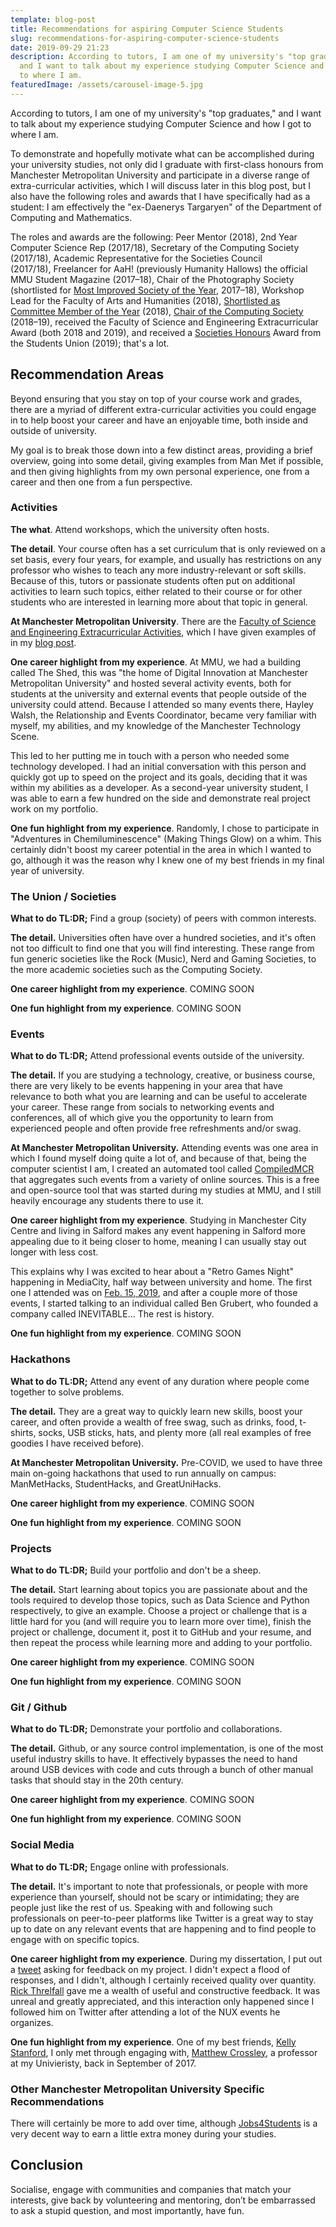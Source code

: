 ```yaml
---
template: blog-post
title: Recommendations for aspiring Computer Science Students
slug: recommendations-for-aspiring-computer-science-students
date: 2019-09-29 21:23
description: According to tutors, I am one of my university's "top graduates,"
  and I want to talk about my experience studying Computer Science and how I got
  to where I am.
featuredImage: /assets/carousel-image-5.jpg
---
```

According to tutors, I am one of my university's "top graduates," and I want to talk about my experience studying Computer Science and how I got to where I am.

To demonstrate and hopefully motivate what can be accomplished during your university studies, not only did I graduate with first-class honours from Manchester Metropolitan University and participate in a diverse range of extra-curricular activities, which I will discuss later in this blog post, but I also have the following roles and awards that I have specifically had as a student: I am effectively the "ex-Daenerys Targaryen" of the Department of Computing and Mathematics.

The roles and awards are the following: Peer Mentor (2018), 2nd Year Computer Science Rep (2017/18), Secretary of the Computing Society (2017/18), Academic Representative for the Societies Council (2017/18), Freelancer for AaH! (previously Humanity Hallows) the official MMU Student Magazine (2017–18), Chair of the Photography Society (shortlisted for [Most Improved Society of the Year](https://www.theunionmmu.org/articles/society-awards-2018-shortlists-announced), 2017–18), Workshop Lead for the Faculty of Arts and Humanities (2018), [Shortlisted as Committee Member of the Year](https://www.theunionmmu.org/articles/society-awards-2018-shortlists-announced) (2018), [Chair of the Computing Society](https://blog.seanomahoney.com/blog/running-the-mmu--computing-society) (2018–19), received the Faculty of Science and Engineering Extracurricular Award (both 2018 and 2019), and received a [Societies Honours](https://www.theunionmmu.org/opportunities/societies-awards/2019-winners) Award from the Students Union (2019); that's a lot.

## Recommendation Areas

Beyond ensuring that you stay on top of your course work and grades, there are a myriad of different extra-curricular activities you could engage in to help boost your career and have an enjoyable time, both inside and outside of university. 

My goal is to break those down into a few distinct areas, providing a brief overview, going into some detail, giving examples from Man Met if possible, and then giving highlights from my own personal experience, one from a career and then one from a fun perspective. 

### Activities

**The what**. Attend workshops, which the university often hosts.

**The detail**. Your course often has a set curriculum that is only reviewed on a set basis, every four years, for example, and usually has restrictions on any professor who wishes to teach any more industry-relevant or soft skills. Because of this, tutors or passionate students often put on additional activities to learn such topics, either related to their course or for other students who are interested in learning more about that topic in general.

**At Manchester Metropolitan University**. There are the [Faculty of Science and Engineering Extracurricular Activities](https://www.mmu.ac.uk/science-engineering/enrichment/extracurricular-award/), which I have given examples of in my [blog post](https://blog.seanomahoney.com/extra-curricular-awards-activities).

**One career highlight from my experience**. At MMU, we had a building called The Shed, this was "the home of Digital Innovation at Manchester Metropolitan University" and hosted several activity events, both for students at the university and external events that people outside of the university could attend. Because I attended so many events there, Hayley Walsh, the Relationship and Events Coordinator, became very familiar with myself, my abilities, and my knowledge of the Manchester Technology Scene.


This led to her putting me in touch with a person who needed some technology developed. I had an initial conversation with this person and quickly got up to speed on the project and its goals, deciding that it was within my abilities as a developer. As a second-year university student, I was able to earn a few hundred on the side and demonstrate real project work on my portfolio.

**One fun highlight from my experience**. Randomly, I chose to participate in "Adventures in Chemiluminescence" (Making Things Glow) on a whim. This certainly didn't boost my career potential in the area in which I wanted to go, although it was the reason why I knew one of my best friends in my final year of university.

### The Union / Societies

**What to do TL:DR;** Find a group (society) of peers with common interests.

**The detail.** Universities often have over a hundred societies, and it's often not too difficult to find one that you will find interesting. These range from fun generic societies like the Rock (Music), Nerd and Gaming Societies, to the more academic societies such as the Computing Society.

**One career highlight from my experience**. COMING SOON

**One fun highlight from my experience**. COMING SOON

### Events

**What to do TL:DR;** Attend professional events outside of the university.

**The detail.** If you are studying a technology, creative, or business course, there are very likely to be events happening in your area that have relevance to both what you are learning and can be useful to accelerate your career. These range from socials to networking events and conferences, all of which give you the opportunity to learn from experienced people and often provide free refreshments and/or swag.

**At Manchester Metropolitan University.** Attending events was one area in which I found myself doing quite a lot of, and because of that, being the computer scientist I am, I created an automated tool called [CompiledMCR](https://compiledmcr.com/) that aggregates such events from a variety of online sources. This is a free and open-source tool that was started during my studies at MMU, and I still heavily encourage any students there to use it.

**One career highlight from my experience**. Studying in Manchester City Centre and living in Salford makes any event happening in Salford more appealing due to it being closer to home, meaning I can usually stay out longer with less cost. 

This explains why I was excited to hear about a "Retro Games Night" happening in MediaCity, half way between university and home. The first one I attended was on [Feb. 15, 2019](https://www.eventbrite.ie/e/mediacity-rumble-retro-games-night-tickets-56121865009), and after a couple more of those events, I started talking to an individual called Ben Grubert, who founded a company called INEVITABLE... The rest is history.

**One fun highlight from my experience**. COMING SOON

### Hackathons

**What to do TL:DR;** Attend any event of any duration where people come together to solve problems.

**The detail.** They are a great way to quickly learn new skills, boost your career, and often provide a wealth of free swag, such as drinks, food, t-shirts, socks, USB sticks, hats, and plenty more (all real examples of free goodies I have received before).

**At Manchester Metropolitan University.** Pre-COVID, we used to have three main on-going hackathons that used to run annually on campus: ManMetHacks, StudentHacks, and GreatUniHacks.

**One career highlight from my experience**. COMING SOON

**One fun highlight from my experience**. COMING SOON

### Projects

**What to do TL:DR;** Build your portfolio and don't be a sheep.

**The detail.** Start learning about topics you are passionate about and the tools required to develop those topics, such as Data Science and Python respectively, to give an example. Choose a project or challenge that is a little hard for you (and will require you to learn more over time), finish the project or challenge, document it, post it to GitHub and your resume, and then repeat the process while learning more and adding to your portfolio.

**One career highlight from my experience**. COMING SOON

**One fun highlight from my experience**. COMING SOON 

### Git / Github

**What to do TL:DR;** Demonstrate your portfolio and collaborations.

**The detail.** Github, or any source control implementation, is one of the most useful industry skills to have. It effectively bypasses the need to hand around USB devices with code and cuts through a bunch of other manual tasks that should stay in the 20th century.

**One career highlight from my experience**. COMING SOON

**One fun highlight from my experience**. COMING SOON

### Social Media

**What to do TL:DR;** Engage online with professionals.

**The detail.** It's important to note that professionals, or people with more experience than yourself, should not be scary or intimidating; they are people just like the rest of us. Speaking with and following such professionals on peer-to-peer platforms like Twitter is a great way to stay up to date on any relevant events that are happening and to find people to engage with on specific topics.

**One career highlight from my experience**. During my dissertation, I put out a [tweet](https://twitter.com/Sean12697/status/1098572475678507015) asking for feedback on my project. I didn't expect a flood of responses, and I didn't, although I certainly received quality over quantity. [Rick Threlfall](https://twitter.com/rick_threlfall) gave me a wealth of useful and constructive feedback. It was unreal and greatly appreciated, and this interaction only happened since I followed him on Twitter after attending a lot of the NUX events he organizes.

**One fun highlight from my experience**. One of my best friends, [Kelly Stanford](https://twitter.com/TheLabArtist), I only met through engaging with, [Matthew Crossley](https://twitter.com/MattyCrossley), a professor at my Univieristy, back in September of 2017.

### Other Manchester Metropolitan University Specific Recommendations

There will certainly be more to add over time, although [Jobs4Students](https://www.mmu.ac.uk/careers/students/jobs-and-work-experience/jobs4students) is a very decent way to earn a little extra money during your studies.

## Conclusion

Socialise, engage with communities and companies that match your interests, give back by volunteering and mentoring, don’t be embarrassed to ask a stupid question, and most importantly, have fun.
